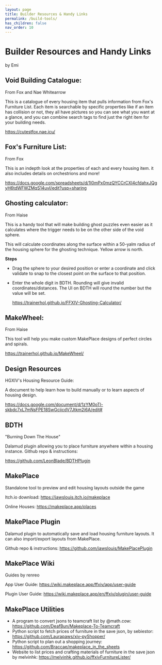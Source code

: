 ```yaml
---
layout: page
title: Builder Resources & Handy Links
permalink: /build-tools/
has_children: false
nav_order: 10
---
```


# Builder Resources and Handy Links

by Emi

## **Void Building Catalogue**:

From Fox and Nae Whitearrow

This is a catalogue of every housing item that pulls information from Fox's Furniture List. Each item is searchable by specific properties like if an item has collision or not, they all have pictures so you can see what you want at a glance, and you can combine search tags to find just the right item for your building needs.

<https://cutestfox.nae.icu/>

## **Fox's Furniture List**:

From Fox

This is an indepth look at the properties of each and every housing item. it also includes details on orchestrions and more!

<https://docs.google.com/spreadsheets/d/1I0mPx0mzQYCCrCXI4cfdahxJQgyH6tdWFWZMqS14uvI/edit?usp=sharing>

## **Ghosting calculator**:

From Haise

This is a handy tool that will make building ghost puzzles even easier as it calculates where the trigger needs to be on the other side of the void sphere.

This will calculate coordinates along the surface within a 50-yalm radius of the housing sphere for the ghosting technique. Yellow arrow is north.

**Steps**

- Drag the sphere to your desired position or enter a coordinate and click validate to snap to the closest point on the surface to that position.
- Enter the whole digit in BDTH. Rounding will give invalid coordinates/distances. The UI on BDTH will round the number but the value will be set.

  <https://trainerhol.github.io/FFXIV-Ghosting-Calculator/>

## **MakeWheel**:

From Haise

This tool will help you make custom MakePlace designs of perfect circles and spirals.

<https://trainerhol.github.io/MakeWheel/>

## **Design Resources**

HGXIV's Housing Resource Guide:

A document to help learn how to build manually or to learn aspects of housing design.

<https://docs.google.com/document/d/1zYM0oTl-skbdc7xL7mNsFPE18SwGciicdV7Jtkm2i6A/edit#>

## **BDTH**

"Burning Down The House"

Dalamud plugin allowing you to place furniture anywhere within a housing instance.
Github repo & instructions:

<https://github.com/LeonBlade/BDTHPlugin>

## **MakePlace**

Standalone tool to preview and edit housing layouts outside the game

Itch.io download: <https://jawslouis.itch.io/makeplace>

Online Houses: <https://makeplace.app/places>

## **MakePlace Plugin**

Dalamud plugin to automatically save and load housing furniture layouts. It can also import/export layouts from MakePlace.

Github repo & instructions: <https://github.com/jawslouis/MakePlacePlugin>

## **MakePlace Wiki**

Guides by renreo

App User Guide: <https://wiki.makeplace.app/ffxiv/app/user-guide>

Plugin User Guide: <https://wiki.makeplace.app/en/ffxiv/plugin/user-guide>

## **MakePlace Utilities**

- A program to convert jsons to teamcraft list by @math.cow: <https://github.com/DeafBun/Makeplace-To-Teamcraft>
- Python script to fetch prices of furniture in the save json, by sebiestor: <https://github.com/Laurapaws/xiv-pyShopper/>
- Python script to plan out a shopping journey: <https://github.com/Braccae/makeplace_in_the_sheets>
- Website to list prices and crafting materials of furniture in the save json by melvinhk: <https://melvinhk.github.io/ffxivFurnitureLister/>
